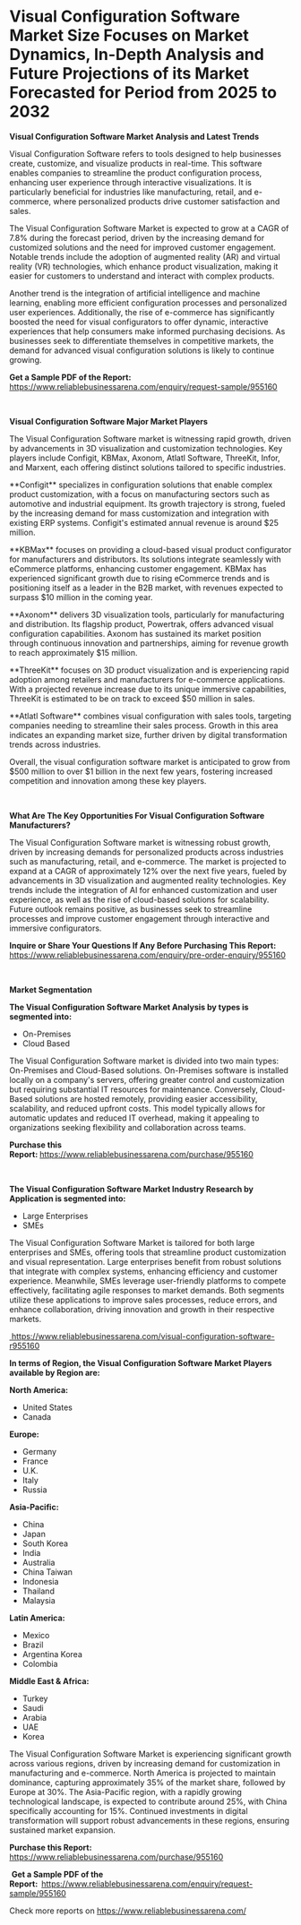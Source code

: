 <p><h1>Visual Configuration Software Market Size Focuses on Market Dynamics, In-Depth Analysis and Future Projections of its Market Forecasted for Period from 2025 to 2032</h1></p><p><strong>Visual Configuration Software Market Analysis and Latest Trends</strong></p>
<p><p>Visual Configuration Software refers to tools designed to help businesses create, customize, and visualize products in real-time. This software enables companies to streamline the product configuration process, enhancing user experience through interactive visualizations. It is particularly beneficial for industries like manufacturing, retail, and e-commerce, where personalized products drive customer satisfaction and sales.</p><p>The Visual Configuration Software Market is expected to grow at a CAGR of 7.8% during the forecast period, driven by the increasing demand for customized solutions and the need for improved customer engagement. Notable trends include the adoption of augmented reality (AR) and virtual reality (VR) technologies, which enhance product visualization, making it easier for customers to understand and interact with complex products. </p><p>Another trend is the integration of artificial intelligence and machine learning, enabling more efficient configuration processes and personalized user experiences. Additionally, the rise of e-commerce has significantly boosted the need for visual configurators to offer dynamic, interactive experiences that help consumers make informed purchasing decisions. As businesses seek to differentiate themselves in competitive markets, the demand for advanced visual configuration solutions is likely to continue growing.</p></p>
<p><strong>Get a Sample PDF of the Report:&nbsp;</strong> <a href="https://www.reliablebusinessarena.com/enquiry/request-sample/955160?utm_campaign=3010&utm_medium=2&utm_source=Github&utm_content=ia&utm_term=05032025&utm_id=visual-configuration-software">https://www.reliablebusinessarena.com/enquiry/request-sample/955160</a></p>
<p>&nbsp;</p>
<p><strong>Visual Configuration Software Major Market Players</strong></p>
<p><p>The Visual Configuration Software market is witnessing rapid growth, driven by advancements in 3D visualization and customization technologies. Key players include Configit, KBMax, Axonom, Atlatl Software, ThreeKit, Infor, and Marxent, each offering distinct solutions tailored to specific industries.</p><p>**Configit** specializes in configuration solutions that enable complex product customization, with a focus on manufacturing sectors such as automotive and industrial equipment. Its growth trajectory is strong, fueled by the increasing demand for mass customization and integration with existing ERP systems. Configit's estimated annual revenue is around $25 million.</p><p>**KBMax** focuses on providing a cloud-based visual product configurator for manufacturers and distributors. Its solutions integrate seamlessly with eCommerce platforms, enhancing customer engagement. KBMax has experienced significant growth due to rising eCommerce trends and is positioning itself as a leader in the B2B market, with revenues expected to surpass $10 million in the coming year.</p><p>**Axonom** delivers 3D visualization tools, particularly for manufacturing and distribution. Its flagship product, Powertrak, offers advanced visual configuration capabilities. Axonom has sustained its market position through continuous innovation and partnerships, aiming for revenue growth to reach approximately $15 million.</p><p>**ThreeKit** focuses on 3D product visualization and is experiencing rapid adoption among retailers and manufacturers for e-commerce applications. With a projected revenue increase due to its unique immersive capabilities, ThreeKit is estimated to be on track to exceed $50 million in sales.</p><p>**Atlatl Software** combines visual configuration with sales tools, targeting companies needing to streamline their sales process. Growth in this area indicates an expanding market size, further driven by digital transformation trends across industries.</p><p>Overall, the visual configuration software market is anticipated to grow from $500 million to over $1 billion in the next few years, fostering increased competition and innovation among these key players.</p></p>
<p>&nbsp;</p>
<p><strong>What Are The Key Opportunities For Visual Configuration Software Manufacturers?</strong></p>
<p><p>The Visual Configuration Software market is witnessing robust growth, driven by increasing demands for personalized products across industries such as manufacturing, retail, and e-commerce. The market is projected to expand at a CAGR of approximately 12% over the next five years, fueled by advancements in 3D visualization and augmented reality technologies. Key trends include the integration of AI for enhanced customization and user experience, as well as the rise of cloud-based solutions for scalability. Future outlook remains positive, as businesses seek to streamline processes and improve customer engagement through interactive and immersive configurators.</p></p>
<p><strong>Inquire or Share Your Questions If Any Before Purchasing This Report:</strong> <a href="https://www.reliablebusinessarena.com/enquiry/pre-order-enquiry/955160?utm_campaign=3010&utm_medium=2&utm_source=Github&utm_content=ia&utm_term=05032025&utm_id=visual-configuration-software">https://www.reliablebusinessarena.com/enquiry/pre-order-enquiry/955160</a></p>
<p>&nbsp;</p>
<p><strong>Market Segmentation</strong></p>
<p><strong>The Visual Configuration Software Market Analysis by types is segmented into:</strong></p>
<p><ul><li>On-Premises</li><li>Cloud Based</li></ul></p>
<p><p>The Visual Configuration Software market is divided into two main types: On-Premises and Cloud-Based solutions. On-Premises software is installed locally on a company's servers, offering greater control and customization but requiring substantial IT resources for maintenance. Conversely, Cloud-Based solutions are hosted remotely, providing easier accessibility, scalability, and reduced upfront costs. This model typically allows for automatic updates and reduced IT overhead, making it appealing to organizations seeking flexibility and collaboration across teams.</p></p>
<p><strong>Purchase this Report:&nbsp;</strong><a href="https://www.reliablebusinessarena.com/purchase/955160?utm_campaign=3010&utm_medium=2&utm_source=Github&utm_content=ia&utm_term=05032025&utm_id=visual-configuration-software">https://www.reliablebusinessarena.com/purchase/955160</a></p>
<p>&nbsp;</p>
<p><strong>The Visual Configuration Software Market Industry Research by Application is segmented into:</strong></p>
<p><ul><li>Large Enterprises</li><li>SMEs</li></ul></p>
<p><p>The Visual Configuration Software Market is tailored for both large enterprises and SMEs, offering tools that streamline product customization and visual representation. Large enterprises benefit from robust solutions that integrate with complex systems, enhancing efficiency and customer experience. Meanwhile, SMEs leverage user-friendly platforms to compete effectively, facilitating agile responses to market demands. Both segments utilize these applications to improve sales processes, reduce errors, and enhance collaboration, driving innovation and growth in their respective markets.</p></p>
<p><a href="https://www.reliablebusinessarena.com/visual-configuration-software-r955160?utm_campaign=3010&utm_medium=2&utm_source=Github&utm_content=ia&utm_term=05032025&utm_id=visual-configuration-software">&nbsp;https://www.reliablebusinessarena.com/visual-configuration-software-r955160</a></p>
<p><strong>In terms of Region, the Visual Configuration Software Market Players available by Region are:</strong></p>
<p>
    <p> <strong> North America: </strong>
        <ul>
            <li>United States</li>
            <li>Canada</li>
        </ul>
        </p> 
    <p> <strong> Europe: </strong>
        <ul>
            <li>Germany</li>
            <li>France</li>
            <li>U.K.</li>
            <li>Italy</li>
            <li>Russia</li>
        </ul>
        </p> 
    <p> <strong> Asia-Pacific: </strong>
        <ul>
            <li>China</li>
            <li>Japan</li>
            <li>South Korea</li>
            <li>India</li>
            <li>Australia</li>
            <li>China Taiwan</li>
            <li>Indonesia</li>
            <li>Thailand</li>
            <li>Malaysia</li>
        </ul>
        </p> 
    <p> <strong> Latin America: </strong>
        <ul>
            <li>Mexico</li>
            <li>Brazil</li>
            <li>Argentina Korea</li>
            <li>Colombia</li>
        </ul>
        </p> 
    <p> <strong> Middle East & Africa: </strong>
        <ul>
            <li>Turkey</li>
            <li>Saudi</li>
            <li>Arabia</li>
            <li>UAE</li>
            <li>Korea</li>
        </ul>
    </p>
    </p>
<p><p>The Visual Configuration Software Market is experiencing significant growth across various regions, driven by increasing demand for customization in manufacturing and e-commerce. North America is projected to maintain dominance, capturing approximately 35% of the market share, followed by Europe at 30%. The Asia-Pacific region, with a rapidly growing technological landscape, is expected to contribute around 25%, with China specifically accounting for 15%. Continued investments in digital transformation will support robust advancements in these regions, ensuring sustained market expansion.</p></p>
<p><strong>Purchase this Report: </strong><a href="https://www.reliablebusinessarena.com/purchase/955160?utm_campaign=3010&utm_medium=2&utm_source=Github&utm_content=ia&utm_term=05032025&utm_id=visual-configuration-software">https://www.reliablebusinessarena.com/purchase/955160</a></p>
<p>&nbsp;<strong>Get a Sample PDF of the Report:&nbsp;&nbsp;</strong><a href="https://www.reliablebusinessarena.com/enquiry/request-sample/955160?utm_campaign=3010&utm_medium=2&utm_source=Github&utm_content=ia&utm_term=05032025&utm_id=visual-configuration-software">https://www.reliablebusinessarena.com/enquiry/request-sample/955160</a></p>
<p><strong></strong></p>
<p>Check more reports on <a href="https://www.reliablebusinessarena.com/?utm_campaign=3010&utm_medium=2&utm_source=Github&utm_content=ia&utm_term=05032025&utm_id=visual-configuration-software">https://www.reliablebusinessarena.com/</a></p>